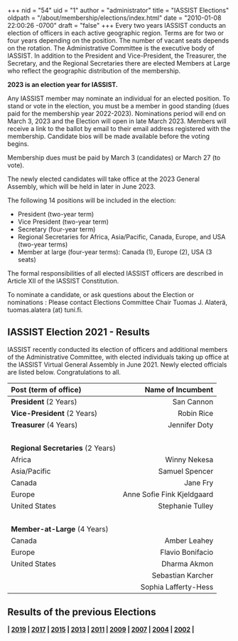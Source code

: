 +++
nid = "54"
uid = "1"
author = "administrator"
title = "IASSIST Elections"
oldpath = "/about/membership/elections/index.html"
date = "2010-01-08 22:00:26 -0700"
draft = "false"
+++
Every two years IASSIST conducts an election of officers in each active geographic region. Terms are for two or four years depending on the position. The number of vacant seats depends on the rotation. The Administrative Committee is the executive body of IASSIST. In addition to the President and Vice-President, the Treasurer, the Secretary, and the Regional Secretaries there are elected Members at Large who reflect the geographic distribution of the membership.

**2023 is an election year for IASSIST.** 

Any IASSIST member may nominate an individual for an elected position. To stand or vote in the election, you must be a member in good standing (dues paid for the membership year 2022-2023). Nominations period will end on March 3, 2023 and the Election will open in late March 2023. Members will receive a link to the ballot by email to their email address registered with the membership. Candidate bios will be made available before the voting begins.

Membership dues must be paid by March 3 (candidates) or March 27 (to vote). 

The newly elected candidates will take office at the 2023 General Assembly, which will be held in later in June 2023.

The following 14 positions will be included in the election:

- President (two-year term)
- Vice President (two-year term)
- Secretary (four-year term)
- Regional Secretaries for Africa, Asia/Pacific, Canada, Europe, and USA (two-year terms)
- Member at large (four-year terms): Canada (1), Europe (2), USA (3 seats)

The formal responsibilities of all elected IASSIST officers are described in Article XII of the IASSIST Constitution.

<!--
<a class="btn btn-template-main" href="/about/2021-election-bios/" >Slate of 2021 candidates and their biographies</a> <br /><br />
-->

To nominate a candidate, or ask questions about the Election or nominations
: Please contact Elections Committee Chair Tuomas J. Alaterä, tuomas.alatera (at) tuni.fi.

## IASSIST Election 2021 - Results

IASSIST recently conducted its election of officers and additional members of the Administrative Committee, with elected individuals taking up office at the IASSIST Virtual General Assembly in June 2021. Newly elected officials are listed below. Congratulations to all.

|Post (term of office)|Name of Incumbent|
|:---|---:|
| **President** (2 Years)		| San Cannon |
| **Vice-President** (2 Years)	| Robin Rice|
| **Treasurer** (4 Years)		| Jennifer Doty|
| &nbsp;|&nbsp; |
|**Regional Secretaries** (2 Years)|&nbsp;|
| Africa		| Winny Nekesa |
| Asia/Pacific	| Samuel Spencer|
| Canada		| Jane Fry|
| Europe		| Anne Sofie Fink Kjeldgaard|
| United States	| Stephanie Tulley|
| &nbsp;|&nbsp; |
|**Member-at-Large** (4 Years)|&nbsp;|
| Canada		| Amber Leahey |
| Europe		| Flavio Bonifacio |
| United States	| Dharma Akmon|
| &nbsp;		| Sebastian Karcher|
| &nbsp;		| Sophia Lafferty-Hess|

<!--[List of Candidates with Biographies](/about/2019-election-bios "2019 Elections Candidates and Biographies").-->

## Results of the previous Elections

**| [2019](/about/iassist-election-2019-results) | [2017](/about/iassist-election-2017-results) | [2015](/about/iassist-election-2015-results) | [2013](/about/iassist-election-2013-results) | [2011](/about/iassist-election-2011-results) | [2009](/about/iassist-election-2009-results) | [2007](/about/iassist-election-2007-results) | [2004](/about/iassist-election-2004-results) | [2002](/about/iassist-election-2002-results) |**

 
